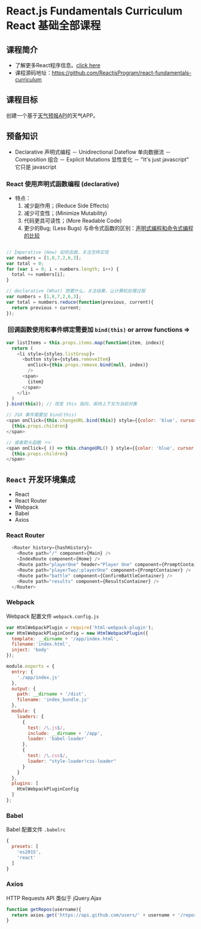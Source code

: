 # React.js Fundamentals Curriculum React 基础全部课程
## 课程简介
- 了解更多React程序信息。[click here](http://reactjsprogram.com/)
- 课程源码地址：https://github.com/ReactjsProgram/react-fundamentals-curriculum
## 课程目标
创建一个基于[天气预报API](http://openweathermap.org/api)的天气APP。
## 预备知识
- Declarative 声明式编程
－ Unidirectional Dateflow 单向数据流
－ Composition 组合
－ Explicit Mutations 显性变化
－ "It's just javascript" 它只是 javascript
### React 使用声明式函数编程 (declarative)
- 特点：
  1. 减少副作用；(Reduce Side Effects)
  2. 减少可变性；(Minimize Mutability)
  3. 代码更具可读性；(More Readable Code)
  4. 更少的Bug; (Less Bugs)
与命令式函数的区别：[声明式编程和命令式编程的比较](http://web.jobbole.com/42178/)
```javascript

// Imperative (How) 如何去做，关注怎样实现
var numbers = [1,8,7,2,6,3];
var total = 0;
for (var i = 0; i < numbers.length; i++) {
  total += numbers[i];
}

// declarative (What) 想要什么，关注结果，让计算机处理过程
var numbers = [1,8,7,2,6,3];
var total = numbers.reduce(function(previous, current){
  return previous + current;
});
```
###  回调函数使用和事件绑定需要加 `bind(this)` or arrow functions =>
```javascript
var listItems = this.props.items.map(function(item, index){
  return (
    <li style={styles.listGroup}>
      <button style={styles.removeItem}
        onClick={this.props.remove.bind(null, index)}
        />
      <span>
        {item}
      </span>
    </li>
  )
}.bind(this)); // 改变 this 指向，保持上下文为当前对象

// JSX 事件需要加 bind(this)
<span onClick={this.changeURL.bind(this)} style={{color: 'blue', cursor: 'pointer'}}>
  {this.props.children}
</span>

// 或者箭头函数 ＝>
<span onClick={ () => this.changeURL() } style={{color: 'blue', cursor: 'pointer'}}>
  {this.props.children}
</span>
```
## `React` 开发环境集成
* React
* React Router
* Webpack
* Babel
* Axios

### React Router
```javascript
  <Router history={hashHistory}>
    <Route path="/" component={Main} />
    <IndexRoute component={Home} />
    <Route path="playerOne" header="Player One" component={PromptContainer} />
    <Route path="playerTwo/:playerOne" component={PromptContainer} />
    <Route path="battle" component={ConfirmBattleContainer} />
    <Route path="results" component={ResultsContainer} />
  </Router>
```
### Webpack
Webpack 配置文件 `webpack.config.js`
```javascript
var HtmlWebpackPlugin = require('html-webpack-plugin');
var HtmlWebpackPluginConfig = new HtmlWebpackPlugin({
  template: __dirname + '/app/index.html',
  filename:'index.html',
  inject: 'body'
});

module.exports = {
  entry: {
    './app/index.js'
  },
  output: {
    path: __dirname + '/dist',
    filename: 'index_bundle.js'
  },
  module: {
    loaders: {
      {
        test: /\.js$/,
        include: __dirname + '/app',
        loader: 'babel-loader'
      },
      {
        test: /\.css$/,
        loader: "style-loader!css-loader"
      }
    }
  },
  plugins: [
    HtmlWebpackPluginConfig
  ]
};
```
### Babel
Babel 配置文件 `.babelrc`
```javascript
{
  presets: [
    'es2015',
    'react'
  ]
}
```
### Axios
HTTP Requests API 类似于 jQuery.Ajax
```javascript
function getRepos(username){
  return axios.get('https://api.github.com/users/' + username + '/repos' + param + '&per_page=100');
}
```
